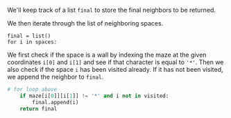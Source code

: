 <!--title={Final Neighbor List Code}-->

<!--concepts={if_stmts.mdx,for_loops.mdx}-->

<!--badges={Python:15,CreativeThinker:15}-->

We'll keep track of a list `final` to store the final neighbors to be returned. 

We then iterate through the list of neighboring spaces. 

```
final = list()
for i in spaces: 
```

We first check if the space is a wall by indexing the maze at the given coordinates `i[0]` and `i[1]` and see if that character is equal to `'*'`. Then we also check if the space `i` has been visited already. If it has not been visited, we append the neighbor to `final`.

```python
# for loop above
    if maze[i[0]][i[1]] != '*' and i not in visited:     
        final.append(i)
    return final
```